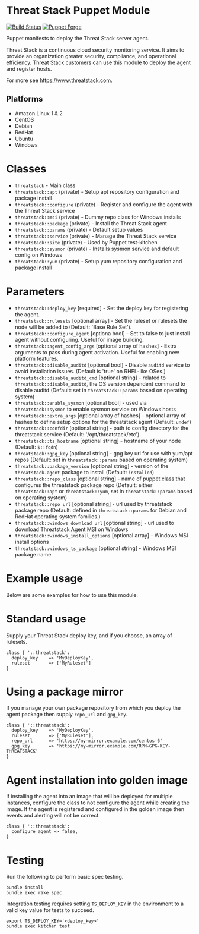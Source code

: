 Threat Stack Puppet Module
================

[![Build Status](https://travis-ci.org/threatstack/threatstack-puppet.svg?branch=master)][travis]
[![Puppet Forge](http://img.shields.io/puppetforge/v/threatstack/threatstack.svg)][module]

[travis]: https://travis-ci.org/threatstack/threatstack-puppet
[module]: https://forge.puppetlabs.com/threatstack/threatstack

Puppet manifests to deploy the Threat Stack server agent.

Threat Stack is a continuous cloud security monitoring service. It aims to provide an organization greater security, compliance, and operational efficiency.  Threat Stack customers can use this module to deploy the agent and register hosts.

For more see https://www.threatstack.com.

Platforms
---------

* Amazon Linux 1 & 2
* CentOS
* Debian
* RedHat
* Ubuntu
* Windows

Classes
=======

* `threatstack` - Main class
* `threatstack::apt` (private) - Setup apt repository configuration and package install
* `threatstack::configure` (private) - Register and configure the agent with the Threat Stack service
* `threatstack::msi` (private) - Dummy repo class for Windows installs
* `threatstack::package` (private) - Install the Threat Stack agent
* `threatstack::params` (private) - Default setup values
* `threatstack::service` (private) - Manage the Threat Stack service
* `threatstack::site` (private) - Used by Puppet test-kitchen
* `threatstack::sysmon` (private) - Installs sysmon service and default config on Windows
* `threatstack::yum` (private) - Setup yum repository configuration and package install


Parameters
=====

* `threatstack::deploy_key` [required] - Set the deploy key for registering the agent.
* `threatstack::rulesets` [optional array] - Set the ruleset or rulesets the node will be added to (Default: 'Base Rule Set').
* `threatstack::configure_agent` [optiona bool] - Set to false to just install agent without configuring. Useful for image building.
* `threatstack::agent_config_args` [optional array of hashes] - Extra arguments to pass during agent activation. Useful for enabling new platform features.
* `threatstack::disable_auditd` [optional bool] - Disable `auditd` service to avoid installation issues. (Default is 'true' on RHEL-like OSes.)
* `threatstack::disable_auditd_cmd` [optional string] - related to `threatstack::disable_auditd`, the OS version dependent command to disable auditd (Default: set in `threatstack::params` based on operating system)
* `threatstack::enable_sysmon` [optional bool] - used via `threatstack::sysmon` to enable sysmon service on Windows hosts
* `threatstack::extra_args` [optional array of hashes] - optional array of hashes to define setup options for the threatstack agent (Default: `undef`)
* `threatstack::confdir` [optional string] - path to config directory for the threatstack service (Default: '/opt/threatstack/etc')
* `threatstack::ts_hostname` [optional string] - hostname of your node (Default: `$::fqdn`)
* `threatstack::gpg_key` [optional string] - gpg key url for use with yum/apt repos (Default: set in `threatstack::params` based on operating system)
* `threatstack::package_version` [optional string] - version of the `threatstack-agent` package to install (Default: `installed`)
* `threatstack::repo_class` [optional string] - name of puppet class that configures the threatstack package repo (Default: either `threatstack::apt` or `threatstack::yum`, set in `threatstack::params` based on operating system)
* `threatstack::repo_url` [optional string] - url used by threatstack package repo (Default: defined in `threatstack::params` for Debian and RedHat operating system families.)
* `threatstack::windows_download_url` [optional string] - url used to download Threatstack Agent MSI on Windows 
* `threatstack::windows_install_options` [optional array] - Windows MSI install options
* `threatstack::windows_ts_package` [optional string] - Windows MSI package name

Example usage
=====
Below are some examples for how to use this module.

Standard usage
===
Supply your Threat Stack deploy key, and if you choose, an array of rulesets.
```
class { '::threatstack':
  deploy_key    => 'MyDeployKey',
  ruleset       => ['MyRuleset']
}
```
Using a package mirror
===
If you manage your own package repository from which you deploy the agent package then supply `repo_url` and `gpg_key`.
```
class { '::threatstack':
  deploy_key    => 'MyDeployKey',
  ruleset       => ['MyRuleset'],
  repo_url      => 'https://my-mirror.example.com/centos-6'
  gpg_key       => 'https://my-mirror.example.com/RPM-GPG-KEY-THREATSTACK'
}
```

Agent installation into golden image
===
If installing the agent into an image that will be deployed for multiple instances, configure the class to not configure the agent while creating the image.  If the agent is registered and configured in the golden image then events and alerting will not be correct.
```
class { '::threatstack':
  configure_agent => false,
}
```

Testing
=======
Run the following to perform basic spec testing.
```
bundle install
bundle exec rake spec
```

Integration testing requires setting `TS_DEPLOY_KEY` in the environment to a valid key value for tests to succeed.
```
export TS_DEPLOY_KEY='<deploy_key>'
bundle exec kitchen test
```
